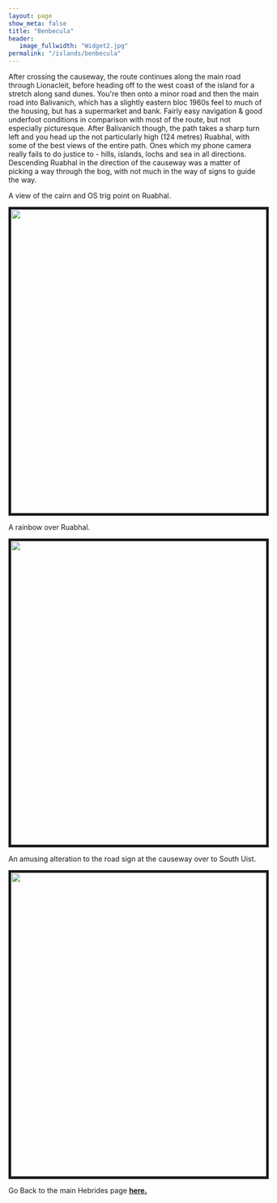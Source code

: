 ```yaml
---
layout: page
show_meta: false
title: "Benbecula"
header:
   image_fullwidth: "Widget2.jpg"
permalink: "/islands/benbecula"
---
```

After crossing the causeway, the route continues along the main road through Lionacleit, before heading off to the west coast of the island for a stretch along sand dunes. You're then onto a minor road and then the main road into Balivanich, which has a slightly eastern bloc 1960s feel to much of the housing, but has a supermarket and bank. Fairly easy navigation & good underfoot conditions in comparison with most of the route, but not especially picturesque. After Balivanich though, the path takes a sharp turn left and you head up the not particularly high (124 metres) Ruabhal, with some of the best views of the entire path. Ones which my phone camera really fails to do justice to - hills, islands, lochs and sea in all directions. Descending Ruabhal in the direction of the causeway was a matter of picking a way through the bog, with not much in the way of signs to guide the way.

A view of the cairn and OS trig point on Ruabhal.

<img src="{{ site.urlimg }}IMG_20190906_101215882.jpg" width="800" height="600" border="5">

A rainbow over Ruabhal.

<img src="{{ site.urlimg }}IMG_20190906_101418911_HDR.jpg" width="800" height="600" border="5">

An amusing alteration to the road sign at the causeway over to South Uist.

<img src="{{ site.urlimg }}IMG_20190906_102636466_HDR.jpg" width="800" height="600" border="5">

Go Back to the main Hebrides page **<a href="{{ site.url }}{{ site.baseurl }}/islands/hebrides">here.</a>**
